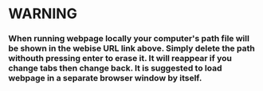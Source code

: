 # WARNING

### When running webpage locally your computer's path file will be shown in the webise URL link above. Simply delete the path withouth pressing enter to erase it. It will reappear if you change tabs then change back. It is suggested to load webpage in a separate browser window by itself.
